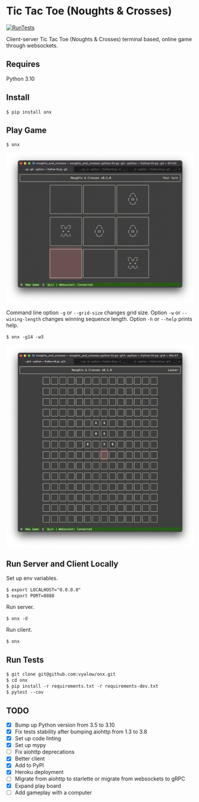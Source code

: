 # Tic Tac Toe (Noughts & Crosses)

[![RunTests](https://github.com/vyalovvldmr/onx/actions/workflows/run_tests.yml/badge.svg)](https://github.com/vyalovvldmr/onx/actions/workflows/run_tests.yml)

Client-server Tic Tac Toe (Noughts & Crosses) terminal based, online game through websockets.

## Requires

Python 3.10

## Install

```
$ pip install onx
```

## Play Game

```
$ onx
```

![TUI screenshot 1](static/screen1.png)

Command line option `-g` or `--grid-size` changes grid size.
Option `-w` or `--wining-length` changes winning sequence length.
Option `-h` or `--help` prints help.

```
$ onx -g14 -w3
```

![TUI screenshot 1](static/screen2.png)

## Run Server and Client Locally

Set up env variables.

```
$ export LOCALHOST="0.0.0.0"
$ export PORT=8888
```

Run server.

```
$ onx -d
```

Run client.

```
$ onx
```

## Run Tests

```
$ git clone git@github.com:vyalow/onx.git
$ cd onx
$ pip install -r requirements.txt -r requirements-dev.txt
$ pytest --cov
```

## TODO

- [x] Bump up Python version from 3.5 to 3.10
- [x] Fix tests stability after bumping aiohttp from 1.3 to 3.8
- [x] Set up code linting
- [x] Set up mypy
- [ ] Fix aiohttp deprecations
- [x] Better client
- [x] Add to PyPI
- [x] Heroku deployment
- [ ] Migrate from aiohttp to starlette or migrate from websockets to gRPC
- [x] Expand play board
- [ ] Add gameplay with a computer
